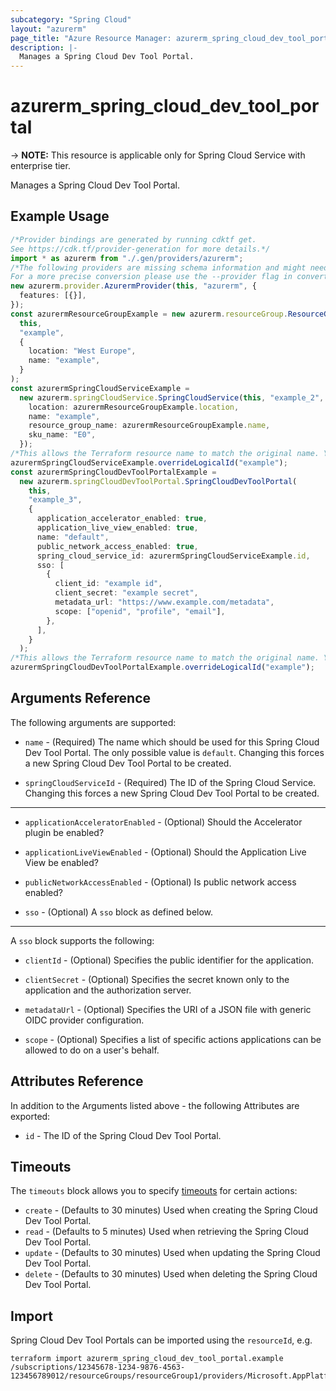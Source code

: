 ```yaml
---
subcategory: "Spring Cloud"
layout: "azurerm"
page_title: "Azure Resource Manager: azurerm_spring_cloud_dev_tool_portal"
description: |-
  Manages a Spring Cloud Dev Tool Portal.
---
```


# azurerm\_spring\_cloud\_dev\_tool\_portal

\-> **NOTE:** This resource is applicable only for Spring Cloud Service with enterprise tier.

Manages a Spring Cloud Dev Tool Portal.

## Example Usage

```typescript
/*Provider bindings are generated by running cdktf get.
See https://cdk.tf/provider-generation for more details.*/
import * as azurerm from "./.gen/providers/azurerm";
/*The following providers are missing schema information and might need manual adjustments to synthesize correctly: azurerm.
For a more precise conversion please use the --provider flag in convert.*/
new azurerm.provider.AzurermProvider(this, "azurerm", {
  features: [{}],
});
const azurermResourceGroupExample = new azurerm.resourceGroup.ResourceGroup(
  this,
  "example",
  {
    location: "West Europe",
    name: "example",
  }
);
const azurermSpringCloudServiceExample =
  new azurerm.springCloudService.SpringCloudService(this, "example_2", {
    location: azurermResourceGroupExample.location,
    name: "example",
    resource_group_name: azurermResourceGroupExample.name,
    sku_name: "E0",
  });
/*This allows the Terraform resource name to match the original name. You can remove the call if you don't need them to match.*/
azurermSpringCloudServiceExample.overrideLogicalId("example");
const azurermSpringCloudDevToolPortalExample =
  new azurerm.springCloudDevToolPortal.SpringCloudDevToolPortal(
    this,
    "example_3",
    {
      application_accelerator_enabled: true,
      application_live_view_enabled: true,
      name: "default",
      public_network_access_enabled: true,
      spring_cloud_service_id: azurermSpringCloudServiceExample.id,
      sso: [
        {
          client_id: "example id",
          client_secret: "example secret",
          metadata_url: "https://www.example.com/metadata",
          scope: ["openid", "profile", "email"],
        },
      ],
    }
  );
/*This allows the Terraform resource name to match the original name. You can remove the call if you don't need them to match.*/
azurermSpringCloudDevToolPortalExample.overrideLogicalId("example");

```

## Arguments Reference

The following arguments are supported:

*   `name` - (Required) The name which should be used for this Spring Cloud Dev Tool Portal. The only possible value is `default`. Changing this forces a new Spring Cloud Dev Tool Portal to be created.

*   `springCloudServiceId` - (Required) The ID of the Spring Cloud Service. Changing this forces a new Spring Cloud Dev Tool Portal to be created.

***

*   `applicationAcceleratorEnabled` - (Optional) Should the Accelerator plugin be enabled?

*   `applicationLiveViewEnabled` - (Optional) Should the Application Live View be enabled?

*   `publicNetworkAccessEnabled` - (Optional) Is public network access enabled?

*   `sso` - (Optional) A `sso` block as defined below.

***

A `sso` block supports the following:

*   `clientId` - (Optional) Specifies the public identifier for the application.

*   `clientSecret` - (Optional) Specifies the secret known only to the application and the authorization server.

*   `metadataUrl` - (Optional) Specifies the URI of a JSON file with generic OIDC provider configuration.

*   `scope` - (Optional) Specifies a list of specific actions applications can be allowed to do on a user's behalf.

## Attributes Reference

In addition to the Arguments listed above - the following Attributes are exported:

* `id` - The ID of the Spring Cloud Dev Tool Portal.

## Timeouts

The `timeouts` block allows you to specify [timeouts](https://www.terraform.io/language/resources/syntax#operation-timeouts) for certain actions:

* `create` - (Defaults to 30 minutes) Used when creating the Spring Cloud Dev Tool Portal.
* `read` - (Defaults to 5 minutes) Used when retrieving the Spring Cloud Dev Tool Portal.
* `update` - (Defaults to 30 minutes) Used when updating the Spring Cloud Dev Tool Portal.
* `delete` - (Defaults to 30 minutes) Used when deleting the Spring Cloud Dev Tool Portal.

## Import

Spring Cloud Dev Tool Portals can be imported using the `resourceId`, e.g.

```shell
terraform import azurerm_spring_cloud_dev_tool_portal.example /subscriptions/12345678-1234-9876-4563-123456789012/resourceGroups/resourceGroup1/providers/Microsoft.AppPlatform/Spring/service1/DevToolPortals/default
```
